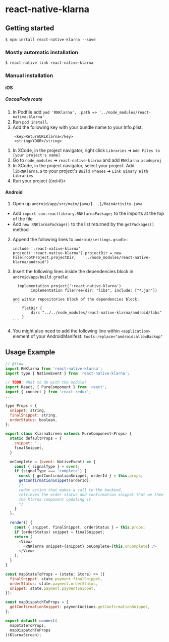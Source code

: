# react-native-klarna

## Getting started

`$ npm install react-native-klarna --save`

### Mostly automatic installation

`$ react-native link react-native-klarna`

### Manual installation

#### iOS

##### CocoaPods route

1. In Podfile add `pod 'RNKlarna', :path => '../node_modules/react-native-klarna'`
2. Run `pod install`.
3. Add the following key with your bundle name to your Info.plist:

```
    <key>ReturnURLKlarna</key>
	<string>YOUR</string>
```

1. In XCode, in the project navigator, right click `Libraries` ➜ `Add Files to [your project's name]`
2. Go to `node_modules` ➜ `react-native-klarna` and add `RNKlarna.xcodeproj`
3. In XCode, in the project navigator, select your project. Add `libRNKlarna.a` to your project's `Build Phases` ➜ `Link Binary With Libraries`
4. Run your project (`Cmd+R`)<

#### Android

1. Open up `android/app/src/main/java/[...]/MainActivity.java`

- Add `import com.reactlibrary.RNKlarnaPackage;` to the imports at the top of the file
- Add `new RNKlarnaPackage()` to the list returned by the `getPackages()` method

2.  Append the following lines to `android/settings.gradle`:
    ```
    include ':react-native-klarna'
    project(':react-native-klarna').projectDir = new File(rootProject.projectDir, 	'../node_modules/react-native-klarna/android')
    ```
3.  Insert the following lines inside the dependencies block in `android/app/build.gradle`:
    ```
      implementation project(':react-native-klarna')
    		implementation fileTree(dir: "libs", include: ["*.jar"])
    ```
        and within repositories block of the dependencies block:
        ```
        	flatDir {
        		dirs "../../node_modules/react-native-klarna/android/libs"
        	}
        ```
4.  You might also need to add the following line within `<application>` element of your AndroidManifest:
    `tools:replace="android:allowBackup"`

## Usage Example

```javascript
// @flow
import RNKlarna from 'react-native-klarna';
import type { NativeEvent } from 'react-native-klarna';

// TODO: What to do with the module?
import React, { PureComponent } from 'react';
import { connect } from 'react-redux';
...

type Props = {
  snippet: string,
  finalSnippet: string,
  orderStatus: boolean,
};

export class KlarnaScreen extends PureComponent<Props> {
  static defaultProps = {
    snippet: '',
    finalSnippet,
  }

  onComplete = (event: NativeEvent) => {
    const { signalType } = event;
    if (signalType === 'complete') {
      const { getConfirmationSnippet, orderId } = this.props;
      getConfirmationSnippet(orderId);
      /*
      redux action that makes a call to the backend,
      retrieves the order status and confirmation snippet that we then submit to
      the Klarna component updating it
      */
    }
  };

  render() {
    const { snippet, finalSnippet, orderStatus } = this.props;
    if (orderStatus) snippet = finalSnippet;
    return (
      <View>
        <RNKlarna snippet={snippet} onComplete={this.onComplete} />
      </View>
    );
  }
}

const mapStateToProps = (state: Store) => ({
  finalSnippet: state.payment.finalSnippet,
  orderStatus: state.payment.orderStatus,
  snippet: state.payment.paymentSnippet,
});

const mapDispatchToProps = {
  getConfirmationSnippet: paymentActions.getConfirmationSnippet,
};

export default connect(
  mapStateToProps,
  mapDispatchToProps
)(KlarnaScreen);
```
